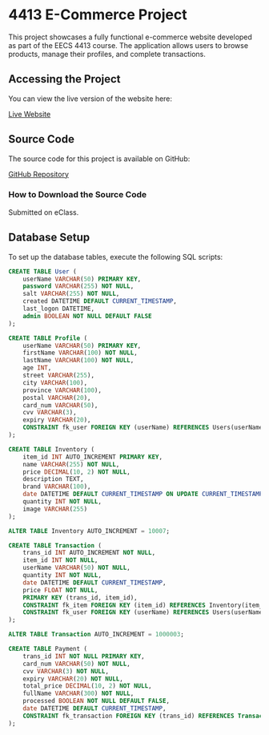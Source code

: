 # 4413 E-Commerce Project

This project showcases a fully functional e-commerce website developed as part of the EECS 4413 course. The application allows users to browse products, manage their profiles, and complete transactions.

## Accessing the Project

You can view the live version of the website here:

[Live Website](http://akeem.rf.gd/view/index.html)

## Source Code

The source code for this project is available on GitHub:

[GitHub Repository](https://github.com/Akbram98/4413-Ecommerce-Project)

### How to Download the Source Code

Submitted on eClass.

## Database Setup

To set up the database tables, execute the following SQL scripts:

```sql
CREATE TABLE User (
    userName VARCHAR(50) PRIMARY KEY,
    password VARCHAR(255) NOT NULL,
    salt VARCHAR(255) NOT NULL,
    created DATETIME DEFAULT CURRENT_TIMESTAMP,
    last_logon DATETIME,
    admin BOOLEAN NOT NULL DEFAULT FALSE
);

CREATE TABLE Profile (
    userName VARCHAR(50) PRIMARY KEY,
    firstName VARCHAR(100) NOT NULL,
    lastName VARCHAR(100) NOT NULL,
    age INT,
    street VARCHAR(255),
    city VARCHAR(100),
    province VARCHAR(100),
    postal VARCHAR(20),
    card_num VARCHAR(50),
    cvv VARCHAR(3),
    expiry VARCHAR(20),
    CONSTRAINT fk_user FOREIGN KEY (userName) REFERENCES Users(userName)
);

CREATE TABLE Inventory (
    item_id INT AUTO_INCREMENT PRIMARY KEY,
    name VARCHAR(255) NOT NULL,
    price DECIMAL(10, 2) NOT NULL,
    description TEXT,
    brand VARCHAR(100),
    date DATETIME DEFAULT CURRENT_TIMESTAMP ON UPDATE CURRENT_TIMESTAMP,
    quantity INT NOT NULL,
    image VARCHAR(255)
);

ALTER TABLE Inventory AUTO_INCREMENT = 10007;

CREATE TABLE Transaction (
    trans_id INT AUTO_INCREMENT NOT NULL,
    item_id INT NOT NULL,
    userName VARCHAR(50) NOT NULL,
    quantity INT NOT NULL,
    date DATETIME DEFAULT CURRENT_TIMESTAMP,
    price FLOAT NOT NULL,
    PRIMARY KEY (trans_id, item_id),
    CONSTRAINT fk_item FOREIGN KEY (item_id) REFERENCES Inventory(item_id),
    CONSTRAINT fk_user FOREIGN KEY (userName) REFERENCES Users(userName)
);

ALTER TABLE Transaction AUTO_INCREMENT = 1000003;

CREATE TABLE Payment (
    trans_id INT NOT NULL PRIMARY KEY,
    card_num VARCHAR(50) NOT NULL,
    cvv VARCHAR(3) NOT NULL,
    expiry VARCHAR(20) NOT NULL,
    total_price DECIMAL(10, 2) NOT NULL,
    fullName VARCHAR(300) NOT NULL,
    processed BOOLEAN NOT NULL DEFAULT FALSE,
    date DATETIME DEFAULT CURRENT_TIMESTAMP,
    CONSTRAINT fk_transaction FOREIGN KEY (trans_id) REFERENCES Transaction(trans_id)
);
